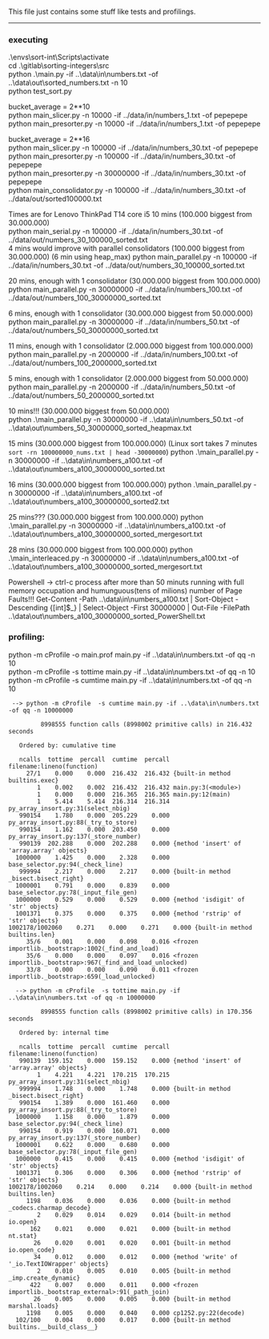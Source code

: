 This file just contains some stuff like tests and profilings.

_____

### executing

.\envs\sort-int\Scripts\activate  
cd .\gitlab\sorting-integers\src  
python .\main.py -if ..\data\in\numbers.txt -of ..\data\out\sorted_numbers.txt -n 10  
python test_sort.py  
  
bucket_average = 2**10  
python main_slicer.py -n 10000 -if ../data/in/numbers_1.txt -of pepepepe  
python main_presorter.py -n 10000 -if ../data/in/numbers_1.txt -of pepepepe  
  
bucket_average = 2**16  
python main_slicer.py -n 100000 -if ../data/in/numbers_30.txt -of pepepepe  
python main_presorter.py -n 100000 -if ../data/in/numbers_30.txt -of pepepepe  
python main_presorter.py -n 30000000 -if ../data/in/numbers_30.txt -of pepepepe  
python main_consolidator.py -n 100000 -if ../data/in/numbers_30.txt -of ../data/out/sorted100000.txt  
  
Times are for Lenovo ThinkPad T14 core i5
10 mins (100.000 biggest from 30.000.000)  
python main_serial.py -n 100000 -if ../data/in/numbers_30.txt -of ../data/out/numbers_30_100000_sorted.txt  
4 mins would improve with parallel consolidators (100.000 biggest from 30.000.000)  (6 min using heap_max)
python main_parallel.py -n 100000 -if ../data/in/numbers_30.txt -of ../data/out/numbers_30_100000_sorted.txt  
  
20 mins, enough with 1 consolidator (30.000.000 biggest from 100.000.000)  
python main_parallel.py -n 30000000 -if ../data/in/numbers_100.txt -of ../data/out/numbers_100_30000000_sorted.txt  

6 mins, enough with 1 consolidator (30.000.000 biggest from 50.000.000)  
python main_parallel.py -n 30000000 -if ../data/in/numbers_50.txt -of ../data/out/numbers_50_30000000_sorted.txt  

11 mins, enough with 1 consolidator (2.000.000 biggest from 100.000.000)  
python main_parallel.py -n 2000000 -if ../data/in/numbers_100.txt -of ../data/out/numbers_100_2000000_sorted.txt  

5 mins, enough with 1 consolidator (2.000.000 biggest from 50.000.000)  
python main_parallel.py -n 2000000 -if ../data/in/numbers_50.txt -of ../data/out/numbers_50_2000000_sorted.txt  

10 mins!!! (30.000.000 biggest from 50.000.000)  
 python .\main_parallel.py -n 30000000 -if ..\data\in\numbers_50.txt -of ..\data\out\numbers_50_30000000_sorted_heapmax.txt

15 mins (30.000.000 biggest from 100.000.000) (Linux sort takes 7 minutes ```sort -rn 100000000_nums.txt | head -30000000```)
 python .\main_parallel.py -n 30000000 -if ..\data\in\numbers_a100.txt -of ..\data\out\numbers_a100_30000000_sorted.txt

 16 mins (30.000.000 biggest from 100.000.000)
 python .\main_parallel.py -n 30000000 -if ..\data\in\numbers_a100.txt -of ..\data\out\numbers_a100_30000000_sorted2.txt

 25 mins??? (30.000.000 biggest from 100.000.000)
 python .\main_parallel.py -n 30000000 -if ..\data\in\numbers_a100.txt -of ..\data\out\numbers_a100_30000000_sorted_mergesort.txt
 
 28 mins (30.000.000 biggest from 100.000.000)
 python .\main_interleaced.py -n 30000000 -if ..\data\in\numbers_a100.txt -of ..\data\out\numbers_a100_30000000_sorted_mergesort.txt

Powershell -> ctrl-c process after more than 50 minuts running with full memory occupation and humunguous(tens of milions) number of Page Faults!!!
 Get-Content -Path ..\data\in\numbers_a100.txt | Sort-Object -Descending {[int]$_} | Select-Object -First 30000000 | Out-File -FilePath ..\data\out\numbers_a100_30000000_sorted_PowerShell.txt

### profiling:

python -m cProfile -o main.prof main.py -if ..\data\in\numbers.txt -of qq -n 10  
python -m cProfile  -s tottime main.py -if ..\data\in\numbers.txt -of qq -n 10  
python -m cProfile  -s cumtime main.py -if ..\data\in\numbers.txt -of qq -n 10
```
 --> python -m cProfile  -s cumtime main.py -if ..\data\in\numbers.txt -of qq -n 10000000

         8998555 function calls (8998002 primitive calls) in 216.432 seconds

   Ordered by: cumulative time

   ncalls  tottime  percall  cumtime  percall filename:lineno(function)
     27/1    0.000    0.000  216.432  216.432 {built-in method builtins.exec}
        1    0.002    0.002  216.432  216.432 main.py:3(<module>)
        1    0.000    0.000  216.365  216.365 main.py:12(main)
        1    5.414    5.414  216.314  216.314 py_array_insort.py:31(select_nbig)
   990154    1.780    0.000  205.229    0.000 py_array_insort.py:88(_try_to_store)
   990154    1.162    0.000  203.450    0.000 py_array_insort.py:137(_store_number)
   990139  202.288    0.000  202.288    0.000 {method 'insert' of 'array.array' objects}
  1000000    1.425    0.000    2.328    0.000 base_selector.py:94(_check_line)
   999994    2.217    0.000    2.217    0.000 {built-in method _bisect.bisect_right}
  1000001    0.791    0.000    0.839    0.000 base_selector.py:78(_input_file_gen)
  1000000    0.529    0.000    0.529    0.000 {method 'isdigit' of 'str' objects}
  1001371    0.375    0.000    0.375    0.000 {method 'rstrip' of 'str' objects}
1002178/1002060    0.271    0.000    0.271    0.000 {built-in method builtins.len}
     35/6    0.001    0.000    0.098    0.016 <frozen importlib._bootstrap>:1002(_find_and_load)
     35/6    0.000    0.000    0.097    0.016 <frozen importlib._bootstrap>:967(_find_and_load_unlocked)
     33/8    0.000    0.000    0.090    0.011 <frozen importlib._bootstrap>:659(_load_unlocked)
```

```
  --> python -m cProfile  -s tottime main.py -if ..\data\in\numbers.txt -of qq -n 10000000

         8998555 function calls (8998002 primitive calls) in 170.356 seconds

   Ordered by: internal time

   ncalls  tottime  percall  cumtime  percall filename:lineno(function)
   990139  159.152    0.000  159.152    0.000 {method 'insert' of 'array.array' objects}
        1    4.221    4.221  170.215  170.215 py_array_insort.py:31(select_nbig)
   999994    1.748    0.000    1.748    0.000 {built-in method _bisect.bisect_right}
   990154    1.389    0.000  161.460    0.000 py_array_insort.py:88(_try_to_store)
  1000000    1.158    0.000    1.879    0.000 base_selector.py:94(_check_line)
   990154    0.919    0.000  160.071    0.000 py_array_insort.py:137(_store_number)
  1000001    0.622    0.000    0.680    0.000 base_selector.py:78(_input_file_gen)
  1000000    0.415    0.000    0.415    0.000 {method 'isdigit' of 'str' objects}
  1001371    0.306    0.000    0.306    0.000 {method 'rstrip' of 'str' objects}
1002178/1002060    0.214    0.000    0.214    0.000 {built-in method builtins.len}
     1198    0.036    0.000    0.036    0.000 {built-in method _codecs.charmap_decode}
        2    0.029    0.014    0.029    0.014 {built-in method io.open}
      162    0.021    0.000    0.021    0.000 {built-in method nt.stat}
       26    0.020    0.001    0.020    0.001 {built-in method io.open_code}
       34    0.012    0.000    0.012    0.000 {method 'write' of '_io.TextIOWrapper' objects}
        2    0.010    0.005    0.010    0.005 {built-in method _imp.create_dynamic}
      422    0.007    0.000    0.011    0.000 <frozen importlib._bootstrap_external>:91(_path_join)
       26    0.005    0.000    0.005    0.000 {built-in method marshal.loads}
     1198    0.005    0.000    0.040    0.000 cp1252.py:22(decode)
  102/100    0.004    0.000    0.017    0.000 {built-in method builtins.__build_class__}
  ```